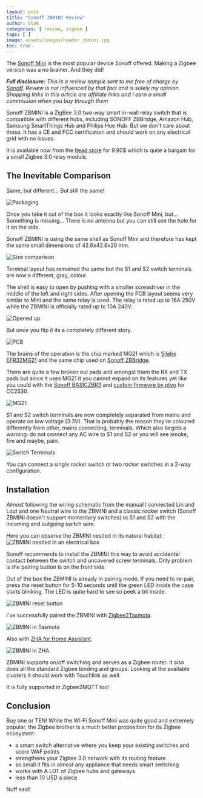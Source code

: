 ```yaml
---
layout: post
title: "Sonoff ZBMINI Review"
author: blak
categories: [ review, zigbee ]
tags: [ ]
image: assets/images/header_zbmini.jpg
toc: true
---
```


The [Sonoff Mini](https://templates.blakadder.com/sonoff_mini.html) is the most popular device Sonoff offered. Making a Zigbee version was a no brainer. And they did!

_**Full disclosure:** This is a review sample sent to me free of charge by [Sonoff](https://www.itead.cc/ref/34/). Review is not influenced by that fact and is solely my opinion. Shopping links in this article are affiliate links and I earn a small commission when you buy through them_

Sonoff ZBMINI is a ZigBee 3.0 two-way smart in-wall relay switch that is compatible with different hubs, including SONOFF ZBBridge, Amazon Hub, Samsung SmartThings Hub and Philips Hue Hub. But we don't care about those. It has a CE and FCC certification and should work on any electrical grid with no issues.

It is available now from the [Itead store](https://itead.cc/product/sonoff-zbmini-zigbee-smart-switch/ref/34/) for 9.90$ which is quite a bargain for a small Zigbee 3.0 relay module.

## The Inevitable Comparison

Same, but different... But still the same! 

![Packaging](/assets/images/zbmini/comparison1.jpg)

Once you take it out of the box it looks exactly like Sonoff Mini, but... Something is missing... There is no antenna but you can still see the hole for it on the side.

Sonoff ZBMINI is using the same shell as Sonoff Mini and therefore has kept the same small dimensions of 42.6x42.6x20 mm.  

![Size comparison](/assets/images/zbmini/comparison2.jpg)

Terminal layout has remained the same but the S1 and S2 switch terminals are now a different, gray, colour. 

The shell is easy to open by pushing with a smaller screwdriver in the middle of the left and right sides. After opening the PCB layout seems very similar to Mini and the same relay is used. The relay is rated up to 16A 250V while the ZBMINI is officially rated up to 10A 240V.

![Opened up](/assets/images/zbmini/comparison3.jpg)

But once you flip it its a completely different story.

![PCB](/assets/images/zbmini/pcbback.jpg)

The brains of the operation is the chip marked MG21 which is [Silabs EFR32MG21](https://www.silabs.com/wireless/zigbee/efr32mg21-series-2-modules) and the same chip used on [Sonoff ZBBridge](https://zigbee.blakadder.com/Sonoff_ZBBridge.html). 

There are quite a few broken out pads and amongst them the RX and TX pads but since it uses MG21 it  you cannot expand on its features yet like you could with the [Sonoff BASICZBR3](https://zigbee.blakadder.com/Sonoff_BASICZBR3.html) and [custom firmware by ptvo](https://ptvo.info/sonoff-basic-zbr3-with-the-configurable-firmware-283/) for CC2530.

![MG21](/assets/images/zbmini/MG21.jpg)

S1 and S2 switch terminals are now completely separated from mains and operate on low voltage (3.3V). That is probably the reason they're coloured differently from other, mains connecting, terminals. Which also begets a warning: do not connect any AC wire to S1 and S2 or you will see smoke, fire and maybe, pain.

![Switch Terminals](/assets/images/zbmini/switch_terminals.jpg)

You can connect a single rocker switch or two rocker switches in a 2-way configuration.

## Installation

_Almost_ following the wiring schematic from the manual I connected Lin and Lout and one Neutral wire to the ZBMINI and a classic rocker switch (Sonoff ZBMINI doesn't support momentary switches) to S1 and S2 with the incoming and outgoing switch wire.

Here you can observe the ZBMINI nestled in its natural habitat:
![ZBMINI nestled in an electrical box](/assets/images/zbmini/nestled.jpg)

Sonoff recommends to install the ZBMINI this way to avoid accidental contact between the switch and uncovered screw terminals. Only problem is the pairing button is on the front side.

Out of the box the ZBMINI is already in pairing mode. If you need to re-pair, press the reset button for 5-10 seconds until the green LED inside the case starts blinking. The LED is quite hard to see so peek a bit inside.

![ZBMINI reset button](/assets/images/zbmini/nestled2.jpg)

I've successfully paired the ZBMINI with [Zigbee2Tasmota](https://tasmota.github.io/docs/Zigbee/#usage).

![ZBMINI in Tasmota](/assets/images/zbmini/z2t.jpg)

Also with [ZHA for Home Assistant](https://www.home-assistant.io/integrations/zha/). 

![ZBMINI in ZHA](/assets/images/zbmini/zha.jpg)

ZBMINI supports on/off switching and serves as a Zigbee router. It also does all the standard Zigbee binding and groups. Looking at the available clusters it should work with Touchlink as well. 

It is fully supported in Zigbee2MQTT too!

## Conclusion

Buy one or TEN! While the Wi-Fi Sonoff Mini was quite good and extremely popular, the Zigbee brother is a much better proposition for its Zigbee ecosystem:

- a smart switch alternative where you keep your existing switches and score WAF points 
- strengthens your Zigbee 3.0 network with its routing feature
- so small it fits in almost any appliance that needs smart switching
- works with A LOT of Zigbee hubs and gateways
- less than 10 USD a piece 

Nuff said!
